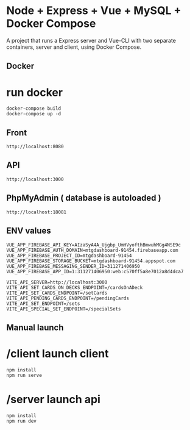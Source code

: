 # Node + Express + Vue + MySQL + Docker Compose
A project that runs a Express server and Vue-CLI with two separate containers, server and client, using Docker Compose.

## Docker

# run docker
```
docker-compose build
docker-compose up -d
```

## Front
```
http://localhost:8080
```

## API
```
http://localhost:3000
```

## PhpMyAdmin ( database is autoloaded )
```
http://localhost:18081
```

## ENV values
```
VUE_APP_FIREBASE_API_KEY=AIzaSyA4A_Ujgbp_UmHVyofthBmwuhMGg4NSE9c
VUE_APP_FIREBASE_AUTH_DOMAIN=mtgdashboard-91454.firebaseapp.com
VUE_APP_FIREBASE_PROJECT_ID=mtgdashboard-91454
VUE_APP_FIREBASE_STORAGE_BUCKET=mtgdashboard-91454.appspot.com
VUE_APP_FIREBASE_MESSAGING_SENDER_ID=311271406950
VUE_APP_FIREBASE_APP_ID=1:311271406950:web:c570ff5a8e7012a8d4dca7
  
VITE_API_SERVER=http://localhost:3000
VITE_API_SET_CARDS_ON_DECKS_ENDPOINT=/cardsOnADeck
VITE_API_SET_CARDS_ENDPOINT=/setCards
VITE_API_PENDING_CARDS_ENDPOINT=/pendingCards
VITE_API_SET_ENDPOINT=/sets
VITE_API_SPECIAL_SET_ENDPOINT=/specialSets
```

## Manual launch
# /client launch client
```
npm install
npm run serve
```

# /server launch api
```
npm install
npm run dev
```